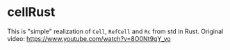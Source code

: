 # cellRust

This is "simple" realization of `Cell`, `RefCell` and `Rc` from std in Rust. Original video: https://www.youtube.com/watch?v=8O0Nt9qY_vo
